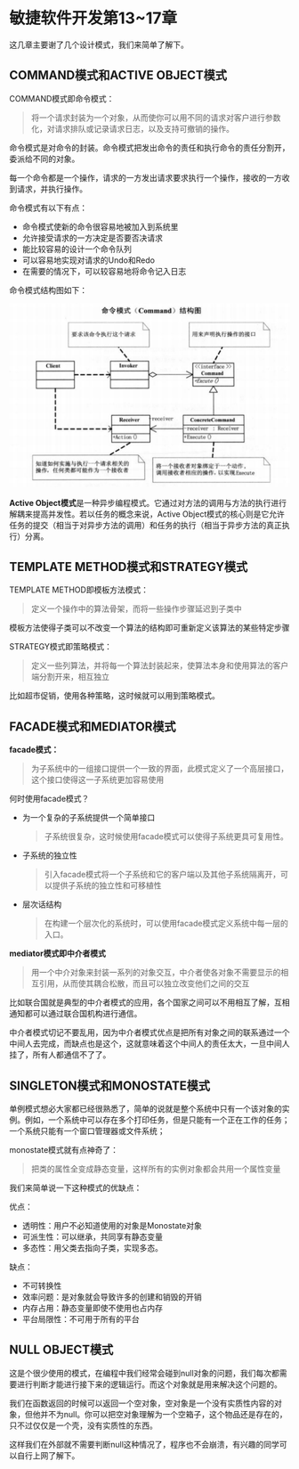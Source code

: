 # 敏捷软件开发第13~17章

这几章主要谢了几个设计模式，我们来简单了解下。



## COMMAND模式和ACTIVE OBJECT模式

COMMAND模式即命令模式：

> 将一个请求封装为一个对象，从而使你可以用不同的请求对客户进行参数化，对请求排队或记录请求日志，以及支持可撤销的操作。

命令模式是对命令的封装。命令模式把发出命令的责任和执行命令的责任分割开，委派给不同的对象。

每一个命令都是一个操作，请求的一方发出请求要求执行一个操作，接收的一方收到请求，并执行操作。

命令模式有以下有点：

- 命令模式使新的命令很容易地被加入到系统里
- 允许接受请求的一方决定是否要否决请求
- 能比较容易的设计一个命令队列
- 可以容易地实现对请求的Undo和Redo
- 在需要的情况下，可以较容易地将命令记入日志

命令模式结构图如下：

![](../img/COMMAND.png)



**Active Object模式**是一种异步编程模式。它通过对方法的调用与方法的执行进行解耦来提高并发性。若以任务的概念来说，Active Object模式的核心则是它允许任务的提交（相当于对异步方法的调用）和任务的执行（相当于异步方法的真正执行）分离。



## TEMPLATE METHOD模式和STRATEGY模式

TEMPLATE METHOD即模板方法模式：

> 定义一个操作中的算法骨架，而将一些操作步骤延迟到子类中

模板方法使得子类可以不改变一个算法的结构即可重新定义该算法的某些特定步骤



STRATEGY模式即策略模式：

> 定义一些列算法，并将每一个算法封装起来，使算法本身和使用算法的客户端分割开来，相互独立

比如超市促销，使用各种策略，这时候就可以用到策略模式。



## FACADE模式和MEDIATOR模式

**facade模式：**

> 为子系统中的一组接口提供一个一致的界面，此模式定义了一个高层接口，这个接口使得这一子系统更加容易使用

何时使用facade模式？

- 为一个复杂的子系统提供一个简单接口

  > 子系统很复杂，这时候使用facade模式可以使得子系统更具可复用性。

- 子系统的独立性

  > 引入facade模式将一个子系统和它的客户端以及其他子系统隔离开，可以提供子系统的独立性和可移植性

- 层次话结构

  > 在构建一个层次化的系统时，可以使用facade模式定义系统中每一层的入口。



**mediator模式即中介者模式**

> 用一个中介对象来封装一系列的对象交互，中介者使各对象不需要显示的相互引用，从而使其耦合松散，而且可以独立改变他们之间的交互

比如联合国就是典型的中介者模式的应用，各个国家之间可以不用相互了解，互相通知都可以通过联合国机构进行通信。

中介者模式切记不要乱用，因为中介者模式优点是把所有对象之间的联系通过一个中间人去完成，而缺点也是这个，这就意味着这个中间人的责任太大，一旦中间人挂了，所有人都通信不了了。



## SINGLETON模式和MONOSTATE模式

单例模式想必大家都已经很熟悉了，简单的说就是整个系统中只有一个该对象的实例。例如，一个系统中可以存在多个打印任务，但是只能有一个正在工作的任务；一个系统只能有一个窗口管理器或文件系统；



monostate模式就有点神奇了：

> 把类的属性全变成静态变量，这样所有的实例对象都会共用一个属性变量

我们来简单说一下这种模式的优缺点：

优点：

- 透明性：用户不必知道使用的对象是Monostate对象
- 可派生性：可以继承，共同享有静态变量
- 多态性：用父类去指向子类，实现多态。

缺点：

- 不可转换性
- 效率问题：是对象就会导致许多的创建和销毁的开销
- 内存占用：静态变量即使不使用也占内存
- 平台局限性：不可用于所有的平台



## NULL OBJECT模式

这是个很少使用的模式，在编程中我们经常会碰到null对象的问题，我们每次都需要进行判断才能进行接下来的逻辑运行。而这个对象就是用来解决这个问题的。

我们在函数返回的时候可以返回一个空对象，空对象是一个没有实质性内容的对象，但他并不为null。你可以把空对象理解为一个空箱子，这个物品还是存在的，只不过仅仅是一个壳，没有实质性的东西。

这样我们在外部就不需要判断null这种情况了，程序也不会崩溃，有兴趣的同学可以自行上网了解下。